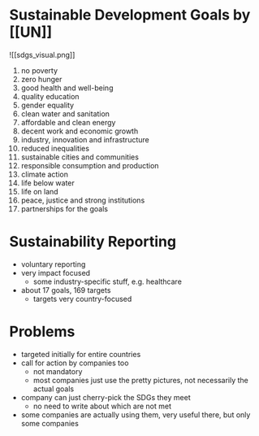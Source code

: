 # Sustainable Development Goals by [[UN]]
![[sdgs_visual.png]]

1. no poverty
2. zero hunger
3. good health and well-being
4. quality education
5. gender equality
6. clean water and sanitation
7. affordable and clean energy
8. decent work and economic growth
9. industry, innovation and infrastructure
10. reduced inequalities
11. sustainable cities and communities
12. responsible consumption and production
13. climate action
14. life below water
15. life on land
16. peace, justice and strong institutions
17. partnerships for the goals

# Sustainability Reporting
- voluntary reporting 
- very impact focused
	- some industry-specific stuff, e.g. healthcare
- about 17 goals, 169 targets
	- targets very country-focused

# Problems
- targeted initially for entire countries
- call for action by companies too
	- not mandatory
	- most companies just use the pretty pictures, not necessarily the actual goals
- company can just cherry-pick the SDGs they meet
	- no need to write about which are not met
- some companies are actually using them, very useful there, but only some companies